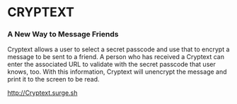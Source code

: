 # CRYPTEXT

### A New Way to Message Friends

Cryptext allows a user to select a secret passcode and use that to encrypt a message to be sent to a friend.
A person who has received a Cryptext can enter the associated URL to validate with the secret passcode that user
knows, too. With this information, Cryptext will unencrypt the message and print it to the screen to be read.

http://Cryptext.surge.sh
